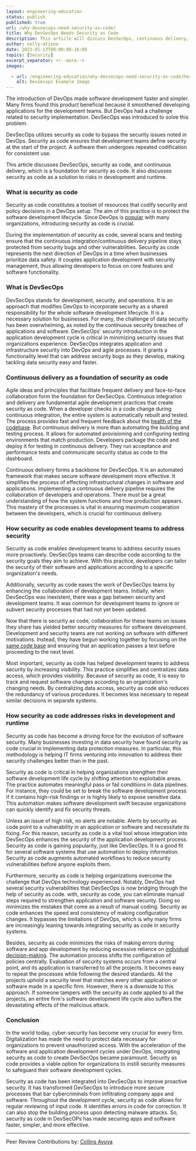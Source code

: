 ```yaml
---
layout: engineering-education
status: publish
published: true
url: /why-devsecops-need-security-as-code/
title: Why DevSecOps Needs Security as Code
description: This article will discuss DevSecOps, continuous delivery, and security as code as a solution to risks in development and runtime.
author: nelly-atieno
date: 2022-01-13T00:00:00-16:00
topics: [Security]
excerpt_separator: <!--more-->
images:

  - url: /engineering-education/why-devsecops-need-security-as-code/hero.jpg
    alt: Devsecops Example Image
---
```


The introduction of DevOps made software development faster and simpler. Many firms found this product beneficial because it smoothened developing applications for the development teams. But DevOps had a challenge related to security implementation. DevSecOps was introduced to solve this problem.

DevSecOps utilizes security as code to bypass the security issues noted in DevOps. Security as code ensures that development teams define security at the start of the project. A software then undergoes repeated codification for consistent use.

This article discusses DevSecOps, security as code, and continuous delivery, which is a foundation for security as code. It also discusses security as code as a solution to risks in development and runtime.

### What is security as code

Security as code constitutes a toolset of resources that codify security and policy decisions in a DevOps setup. The aim of this practice is to protect the software development lifecycle. Since DevOps is [popular](https://www.bmc.com/blogs/security-as-code/) with many organizations, introducing security as code is crucial.

During the implementation of security as code, several scans and testing ensure that the continuous integration/continuous delivery pipeline stays protected from security bugs and other vulnerabilities. Security as code represents the next direction of DevOps in a time when businesses prioritize data safety. It couples application development with security management, thus allowing developers to focus on core features and software functionality.

### What is DevSecOps

DevSecOps stands for development, security, and operations. It is an approach that modifies DevOps to incorporate security as a shared responsibility for the whole software development lifecycle. It is a necessary solution for businesses. For many, the challenge of data security has been overwhelming, as noted by the continuous security breaches of applications and software. DevSecOps' security introduction in the application development cycle is critical in minimizing security issues that organizations experience. DevSecOps integrates application and infrastructure security into DevOps and agile processes. It grants a functionality level that can address security bugs as they develop, making tackling data security easy and faster.

### Continuous delivery as a foundation of security as code

Agile ideas and principles that facilitate frequent delivery and face-to-face collaboration form the foundation for DevSecOps. Continuous integration and delivery are fundamental agile development practices that create security as code. When a developer checks in a code change during continuous integration, the entire system is automatically rebuilt and tested. The process provides fast and frequent feedback about the [health of the codebase](https://www.oreilly.com/library/view/devopssec/9781491971413/ch04.html). But continuous delivery is more than automating the building and testing process. It allows for automated provisioning and configuring testing environments that match production. Developers package the code and deploy it for testing in continuous delivery. They run acceptance and performance tests and communicate security status as code to the dashboard.

Continuous delivery forms a backbone for DevSecOps. It is an automated framework that makes secure software development more effective. It simplifies the process of effecting infrastructural changes in software and applications. Implementing a continuous delivery pipeline requires the collaboration of developers and operations. There must be a great understanding of how the system functions and how production appears. This mastery of the processes is vital in ensuring maximum cooperation between the developers, which is crucial for continuous delivery.

### How security as code enables development teams to address security

Security as code enables development teams to address security issues more proactively. DevSecOps teams can describe code according to the security goals they aim to achieve. With this practice, developers can tailor the security of their software and applications according to a specific organization's needs.

Additionally, security as code eases the work of DevSecOps teams by enhancing the collaboration of development teams. Initially, when DevSecOps was inexistent, there was a gap between security and development teams. It was common for development teams to ignore or subvert security processes that had not yet been updated.

Now that there is security as code, collaboration for these teams on issues they share has yielded better security measures for software development. Development and security teams are not working on software with different motivations. Instead, they have begun working together by focusing on the [same code base](https://www.accurics.com/blog/security-blog/security-as-code-devsecops-future-of-security/) and ensuring that an application passes a test before proceeding to the next level.

Most important, security as code has helped development teams to address security by increasing visibility. This practice simplifies and centralizes data access, which provides visibility. Because of security as code, it is easy to track and request software changes according to an organization's changing needs. By centralizing data access, security as code also reduces the redundancy of various procedures. It becomes less necessary to repeat similar decisions in separate systems.

### How security as code addresses risks in development and runtime

Security as code has become a driving force for the evolution of software security. Many businesses investing in data security have found security as code crucial in implementing data protection measures. In particular, this methodology is helping IT firms venturing into innovation to address their security challenges better than in the past.

Security as code is critical in helping organizations strengthen their software development life cycle by shifting attention to exploitable areas. The practice automates meaningful pass or fail conditions in data pipelines. For instance, they could be set to break the software development process if it contains high-risk findings or is highly likely to expose sensitive data. This automation makes software development swift because organizations can quickly identify and fix security threats.

Unless an issue of high risk, no alerts are notable. Alerts by security as code point to a vulnerability in an application or software and necessitate its fixing. For this reason, security as code is a vital tool whose integration into DevSecOps enhances the security of the application development process. Security as code is gaining popularity, just like DevSecOps. It is a good fit for several software systems that use automation to deploy information. Security as code augments automated workflows to reduce security vulnerabilities before anyone exploits them.

Furthermore, security as code is helping organizations overcome the challenge that DevOps technology experienced. Notably, DevOps had several security vulnerabilities that DevSecOps is now bridging through the help of security as code. with, security as code, you can eliminate manual steps required to strengthen application and software security. Doing so minimizes the mistakes that come as a result of manual coding. Security as code enhances the speed and consistency of making configuration changes. It bypasses the limitations of DevOps, which is why many firms are increasingly leaning towards integrating security as code in security systems.

Besides, security as code minimizes the risks of making errors during software and app development by reducing excessive reliance on [individual decision-making](https://www.globalsecuritymag.com/How-Security-as-Code-meets-new,20211101,117766.html). The automation process shifts the configuration of policies centrally. Evaluation of security systems occurs from a central point, and its application is transferred to all the projects. It becomes easy to repeat the processes while following the desired standards. All the projects uphold a security level that matches every other application or software made in a specific firm. However, there is a downside to this approach. If someone tampers with the security as code applied to all the projects, an entire firm's software development life cycle also suffers the devastating effects of the malicious attack.

### Conclusion

In the world today, cyber-security has become very crucial for every firm. Digitalization has made the need to protect data necessary for organizations to prevent unauthorized access. With the acceleration of the software and application development cycles under DevOps, integrating security as code to create DevSecOps became paramount. Security as code provides a viable option for organizations to instill security measures to safeguard their software development cycles.

Security as code has been integrated into DevSecOps to improve proactive security. It has transformed DevSecOps to introduce more secure processes that bar cybercriminals from infiltrating company apps and software. Throughout the development cycle, security as code allows for regular reviewing of input code. It identifies errors in code for correction. It can also stop the building process upon detecting malware attacks. So, security as code in DevSecOPs has made securing apps and software faster, simpler, and more effective.

---
Peer Review Contributions by: [Collins Ayuya](https://www.section.io/engineering-education/authors/collins-ayuya/)
